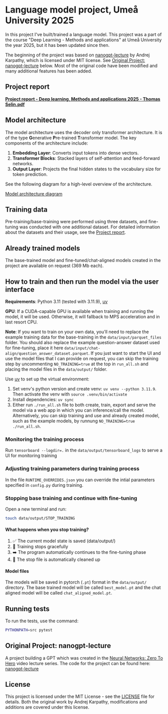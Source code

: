 # Language model project, Umeå University 2025


In this project I've built/trained a language model. This project was a part of the course "Deep Learning - Methods and applications" at Umeå University the year 2025, but it has been updated since then.

The beginning of the project was based on [nanogpt-lecture](https://github.com/karpathy/ng-video-lecture) by Andrej Karpathy, which is licensed under MIT license. See [Original Project: nanogpt-lecture](#original-project-nanogpt-lecture) below. Most of the original code have been modified and many additional features has been added.

## Project report

[**Project report - Deep learning, Methods and applications 2025 - Thomas Selin.pdf**](./Project%20report%20-%20Deep%20learning%2C%20Methods%20and%20applications%202025%20-%20Thomas%20Selin.pdf)

## Model architecture

The model architecture uses the decoder only transformer architecture. It is of the type **G**enerative **P**re-trained **T**ransformer model. The key components of the architecture include:

1. **Embedding Layer**: Converts input tokens into dense vectors.
2. **Transformer Blocks**: Stacked layers of self-attention and feed-forward networks.
3. **Output Layer**: Projects the final hidden states to the vocabulary size for token prediction.

See the following diagram for a high-level overview of the architecture.

[Model architecture diagram](./images/model_architecture.png)

## Training data

Pre-training/base-training were performed using three datasets, and fine-tuning was conducted with one additional dataset. For detailed information about the datasets and their usage, see the [Project report](#project-report).

## Already trained models

The base-trained model and fine-tuned/chat-aligned models created in the project are available on request (369 Mb each).

## How to train and then run the model via the user interface

**Requirements**: Python 3.11 (tested with 3.11.9), [uv](https://github.com/astral-sh/uv)

**GPU**: If a CUDA-capable GPU is available when training and running the model, it will be used. Otherwise, it will fallback to MPS acceleration and in last resort CPU.

**Note**: If you want to train on your own data, you'll need to replace the example training data for the base-training in the `data/input/parquet_files` folder. You should also replace the example question-answer dataset used for fine-tuning, place it here `data/input/chat-align/question_answer_dataset.parquet`. If you just want to start the UI and use the model files that I can provide on request, you can skip the training step by uncommenting `NO_TRAINING=true` at the top in `run_all.sh` and placing the model files in the `data/output/` folder.

Use [uv](https://github.com/astral-sh/uv) to set up the virtual environment:

1. Set venv's python version and create venv: `uv venv --python 3.11.9`. Then activate the venv with `source .venv/bin/activate`
2. Install dependencies: `uv sync`
3. Either run `./run_all.sh` file to both create, train, export and serve the model via a web app in which you can inference/call the model. Alternatively, you can skip training and use and already created model, such as the example models, by runnung `NO_TRAINING=true ./run_all.sh`. 

### Monitoring the training process

Run `tensorboard --logdir=.` in the `data/output/tensorboard_logs` to serve a UI for monitoring training

### Adjusting training parameters during training process

In the file `RUNTIME_OVERRIDES.json` you can override the intial parameters specified in `config.py` during training.

### Stopping base training and continue with fine-tuning

Open a new terminal and run:
```bash
touch data/output/STOP_TRAINING
```

#### What happens when you stop training?

1. ✅ The current model state is saved (data/output/)
2. 🔄 Training stops gracefully 
3. ➡️ The program automatically continues to the fine-tuning phase
4. 🧹 The stop file is automatically cleaned up

#### Model files

The models will be saved in pytorch (`.pt`) format in the `data/output/` directory.
The base trained model will be called `best_model.pt` and the chat aligned model will be called `chat_aligned_model.pt`.

## Running tests
To run the tests, use the command:
```bash
PYTHONPATH=src pytest
```

## Original Project: nanogpt-lecture
A project building a GPT which was created in the [Neural Networks: Zero To Hero](https://karpathy.ai/zero-to-hero.html) video lecture series. The code for the project can be found here: [nanogpt-lecture](https://github.com/karpathy/ng-video-lecture) 


## License

This project is licensed under the MIT License - see the [LICENSE](LICENSE) file for details.
Both the original work by Andrej Karpathy, modifications and additions are covered under this license.
